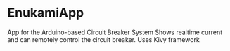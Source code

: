 # EnukamiApp
App for the Arduino-based Circuit Breaker System
Shows realtime current and can remotely control the circuit breaker.
Uses Kivy framework

